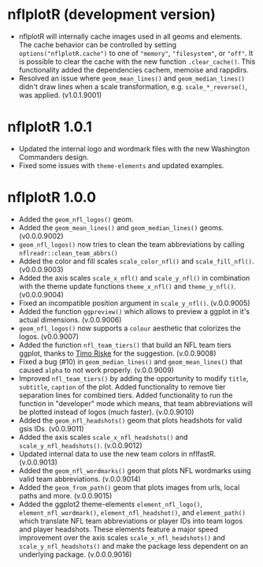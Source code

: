 # nflplotR (development version)

* nflplotR will internally cache images used in all geoms and elements. The cache behavior can be controlled by setting `options("nflplotR.cache")` to one of `"memory"`, `"filesystem"`, or `"off"`. It is possible to clear the cache with the new function `.clear_cache()`. This functionality added the dependencies cachem, memoise and rappdirs.
* Resolved an issue where `geom_mean_lines()` and `geom_median_lines()` didn't draw lines when a scale transformation, e.g. `scale_*_reverse()`, was applied. (v1.0.1.9001)

# nflplotR 1.0.1

* Updated the internal logo and wordmark files with the new Washington Commanders design. 
* Fixed some issues with `theme-elements` and updated examples.

# nflplotR 1.0.0

* Added the `geom_nfl_logos()` geom.
* Added the `geom_mean_lines()` and `geom_median_lines()` geoms. (v0.0.0.9002)
* `geom_nfl_logos()` now tries to clean the team abbreviations by calling `nflreadr::clean_team_abbrs()`
* Added the color and fill scales `scale_color_nfl()` and `scale_fill_nfl()`. (v0.0.0.9003)
* Added the axis scales `scale_x_nfl()` and `scale_y_nfl()` in combination with the theme update functions `theme_x_nfl()` and `theme_y_nfl()`. (v0.0.0.9004)
* Fixed an incompatible position argument in `scale_y_nfl()`. (v.0.0.9005)
* Added the function `ggpreview()` which allows to preview a ggplot in it's actual dimensions. (v.0.0.9006)
* `geom_nfl_logos()` now supports a `colour` aesthetic that colorizes the logos. (v0.0.9007)
* Added the function `nfl_team_tiers()` that build an NFL team tiers ggplot, thanks to [Timo Riske](https://twitter.com/PFF_Moo) for the suggestion. (v.0.0.9008)
* Fixed a bug (#10) in `geom_median_lines()` and `geom_mean_lines()` that caused `alpha` to not work properly. (v.0.0.9009)
* Improved `nfl_team_tiers()` by adding the opportunity to modify `title`, `subtitle`, `caption` of the plot. Added functionality to remove tier separation lines for combined tiers. Added functionality to run the function in "developer" mode which means, that team abbreviations will be plotted instead of logos (much faster). (v.0.0.9010)
* Added the `geom_nfl_headshots()` geom that plots headshots for valid gsis IDs. (v0.0.9011)
* Added the axis scales `scale_x_nfl_headshots()` and `scale_y_nfl_headshots()`. (v.0.0.9012)
* Updated internal data to use the new team colors in nflfastR. (v.0.0.9013)
* Added the `geom_nfl_wordmarks()` geom that plots NFL wordmarks using valid team abbreviations. (v.0.0.9014)
* Added the `geom_from_path()` geom that plots images from urls, local paths and more. (v.0.0.9015)
* Added the ggplot2 theme-elements `element_nfl_logo()`, `element_nfl_wordmark()`,
`element_nfl_headshot()`, and `element_path()` which translate NFL team abbreviations or player IDs into team logos and player headshots. These elements feature a major speed improvement over the axis scales `scale_x_nfl_headshots()` and `scale_y_nfl_headshots()` and make the package less dependent on an underlying package. (v.0.0.0.9016)
